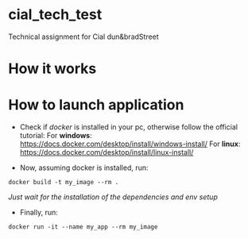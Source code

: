 # cial_tech_test
Technical assignment for Cial dun&amp;bradStreet

# How it works


# How to launch application
- Check if *docker* is installed in your pc, otherwise follow the official tutorial:
For **windows**: https://docs.docker.com/desktop/install/windows-install/
For **linux**: https://docs.docker.com/desktop/install/linux-install/

- Now, assuming docker is installed, run:

`docker build -t my_image --rm .`

*Just wait for the installation of the dependencies and env setup*

- Finally, run:

`docker run -it --name my_app --rm my_image`
